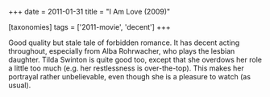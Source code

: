+++
date = 2011-01-31
title = "I Am Love (2009)"

[taxonomies]
tags = ['2011-movie', 'decent']
+++

Good quality but stale tale of forbidden romance. It has decent acting
throughout, especially from Alba Rohrwacher, who plays the lesbian
daughter. Tilda Swinton is quite good too, except that she overdows her
role a little too much (e.g. her restlessness is over-the-top). This
makes her portrayal rather unbelievable, even though she is a pleasure
to watch (as usual).

